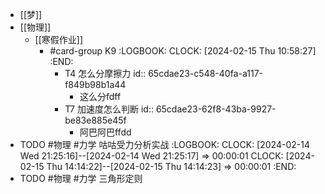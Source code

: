 - [[梦]]
- [[物理]]
	- [[寒假作业]]
		- #card-group K9
		  :LOGBOOK:
		  CLOCK: [2024-02-15 Thu 10:58:27]
		  :END:
			- T4 怎么分摩擦力
			  id:: 65cdae23-c548-40fa-a117-f849b98b1a44
				- 这么分fdff
			- T7 加速度怎么判断
			  id:: 65cdae23-62f8-43ba-9927-be83e885e45f
				- 阿巴阿巴ffdd
- TODO #物理 #力学 咕咕受力分析实战
  :LOGBOOK:
  CLOCK: [2024-02-14 Wed 21:25:16]--[2024-02-14 Wed 21:25:17] =>  00:00:01
  CLOCK: [2024-02-15 Thu 14:14:22]--[2024-02-15 Thu 14:14:23] =>  00:00:01
  :END:
- TODO #物理 #力学 三角形定则